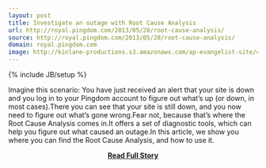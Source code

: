 ```yaml
---
layout: post
title: Investigate an outage with Root Cause Analysis
url: http://royal.pingdom.com/2013/05/28/root-cause-analysis/
source: http://royal.pingdom.com/2013/05/28/root-cause-analysis/
domain: royal.pingdom.com
image: http://kinlane-productions.s3.amazonaws.com/ap-evangelist-site/curated/screenshots/9390_royal_pingdom_com.png
---
```

{% include JB/setup %}<p>Imagine this scenario: You have just received an alert that your site is down and you log in to your Pingdom account to figure out what’s up (or down, in most cases).There you can see that your site is still down, and you now need to figure out what’s gone wrong.Fear not, because that’s where the Root Cause Analysis comes in.It offers a set of diagnostic tools, which can help you figure out what caused an outage.In this article, we show you where you can find the Root Cause Analysis, and how to use it.</p>
<center><p><a href="http://royal.pingdom.com/2013/05/28/root-cause-analysis/" style='padding:25px; font-sze:18px; font-weight: bold;'>Read Full Story</a></p></center>

